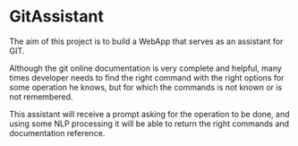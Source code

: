 # GitAssistant

The aim of this project is to build a WebApp that serves as an assistant for GIT. 

Although the git online documentation is very complete and helpful, many times developer needs to find the right command with the right options for some operation he knows, but for which the commands is not known or is not remembered. 

This assistant will receive a prompt asking for the operation to be done, and using some NLP processing it will be able to return the right commands and documentation reference. 
